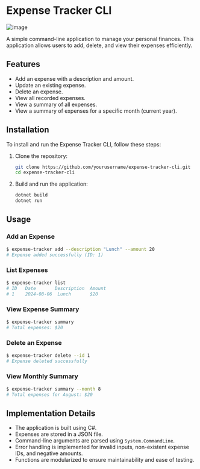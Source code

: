 # Expense Tracker CLI

![image](https://github.com/user-attachments/assets/98e66d98-3894-4f15-86c5-990851ad8c58)


A simple command-line application to manage your personal finances. This application allows users to add, delete, and view their expenses efficiently.

## Features
- Add an expense with a description and amount.
- Update an existing expense.
- Delete an expense.
- View all recorded expenses.
- View a summary of all expenses.
- View a summary of expenses for a specific month (current year).
## Installation
To install and run the Expense Tracker CLI, follow these steps:

1. Clone the repository:
   ```sh
   git clone https://github.com/yourusername/expense-tracker-cli.git
   cd expense-tracker-cli
   ```

2. Build and run the application:
   ```sh
   dotnet build
   dotnet run
   ```

## Usage
### Add an Expense
```sh
$ expense-tracker add --description "Lunch" --amount 20
# Expense added successfully (ID: 1)
```

### List Expenses
```sh
$ expense-tracker list
# ID   Date       Description  Amount
# 1    2024-08-06  Lunch       $20
```

### View Expense Summary
```sh
$ expense-tracker summary
# Total expenses: $20
```

### Delete an Expense
```sh
$ expense-tracker delete --id 1
# Expense deleted successfully
```

### View Monthly Summary
```sh
$ expense-tracker summary --month 8
# Total expenses for August: $20
```

## Implementation Details
- The application is built using C#.
- Expenses are stored in a JSON file.
- Command-line arguments are parsed using `System.CommandLine`.
- Error handling is implemented for invalid inputs, non-existent expense IDs, and negative amounts.
- Functions are modularized to ensure maintainability and ease of testing.


